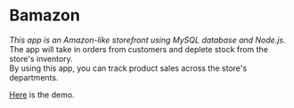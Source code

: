 # Bamazon

*This app is an Amazon-like storefront using MySQL database and Node.js.* \
The app will take in orders from customers and deplete stock from the store's inventory. \
By using this app, you can track product sales across the store's departments.


[Here](https://drive.google.com/file/d/1mMqlQ-3aRCenZUDmkhLHoYd7lgVi_-Ri/view) is the demo.
